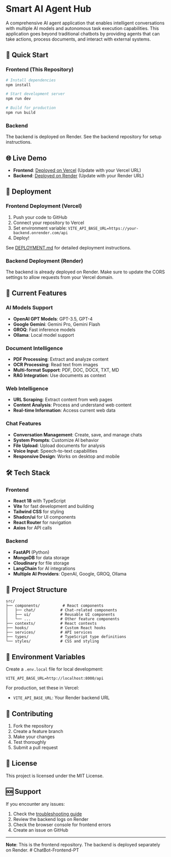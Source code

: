 # Smart AI Agent Hub

A comprehensive AI agent application that enables intelligent conversations with multiple AI models and autonomous task execution capabilities. This application goes beyond traditional chatbots by providing agents that can take actions, process documents, and interact with external systems.

## 🚀 Quick Start

### Frontend (This Repository)
```bash
# Install dependencies
npm install

# Start development server
npm run dev

# Build for production
npm run build
```

### Backend
The backend is deployed on Render. See the backend repository for setup instructions.

## 🌐 Live Demo

- **Frontend**: [Deployed on Vercel](https://your-app.vercel.app) (Update with your Vercel URL)
- **Backend**: [Deployed on Render](https://your-backend.onrender.com) (Update with your Render URL)

## 🚀 Deployment

### Frontend Deployment (Vercel)
1. Push your code to GitHub
2. Connect your repository to Vercel
3. Set environment variable: `VITE_API_BASE_URL=https://your-backend.onrender.com/api`
4. Deploy!

See [DEPLOYMENT.md](./DEPLOYMENT.md) for detailed deployment instructions.

### Backend Deployment (Render)
The backend is already deployed on Render. Make sure to update the CORS settings to allow requests from your Vercel domain.

## 🎯 Current Features

### AI Models Support
- **OpenAI GPT Models**: GPT-3.5, GPT-4
- **Google Gemini**: Gemini Pro, Gemini Flash
- **GROQ**: Fast inference models
- **Ollama**: Local model support

### Document Intelligence
- **PDF Processing**: Extract and analyze content
- **OCR Processing**: Read text from images
- **Multi-format Support**: PDF, DOC, DOCX, TXT, MD
- **RAG Integration**: Use documents as context

### Web Intelligence
- **URL Scraping**: Extract content from web pages
- **Content Analysis**: Process and understand web content
- **Real-time Information**: Access current web data

### Chat Features
- **Conversation Management**: Create, save, and manage chats
- **System Prompts**: Customize AI behavior
- **File Upload**: Upload documents for analysis
- **Voice Input**: Speech-to-text capabilities
- **Responsive Design**: Works on desktop and mobile

## 🛠️ Tech Stack

### Frontend
- **React 18** with TypeScript
- **Vite** for fast development and building
- **Tailwind CSS** for styling
- **Shadcn/ui** for UI components
- **React Router** for navigation
- **Axios** for API calls

### Backend
- **FastAPI** (Python)
- **MongoDB** for data storage
- **Cloudinary** for file storage
- **LangChain** for AI integrations
- **Multiple AI Providers**: OpenAI, Google, GROQ, Ollama

## 📁 Project Structure

```
src/
├── components/          # React components
│   ├── chat/           # Chat-related components
│   ├── ui/             # Reusable UI components
│   └── ...             # Other feature components
├── contexts/           # React contexts
├── hooks/              # Custom React hooks
├── services/           # API services
├── types/              # TypeScript type definitions
└── styles/             # CSS and styling
```

## 🔧 Environment Variables

Create a `.env.local` file for local development:

```env
VITE_API_BASE_URL=http://localhost:8000/api
```

For production, set these in Vercel:
- `VITE_API_BASE_URL`: Your Render backend URL

## 🤝 Contributing

1. Fork the repository
2. Create a feature branch
3. Make your changes
4. Test thoroughly
5. Submit a pull request

## 📄 License

This project is licensed under the MIT License.

## 🆘 Support

If you encounter any issues:
1. Check the [troubleshooting guide](./DEPLOYMENT.md#troubleshooting)
2. Review the backend logs on Render
3. Check the browser console for frontend errors
4. Create an issue on GitHub

---

**Note**: This is the frontend repository. The backend is deployed separately on Render.
#   C h a t B o t - F r o n t e n d - P T  
 